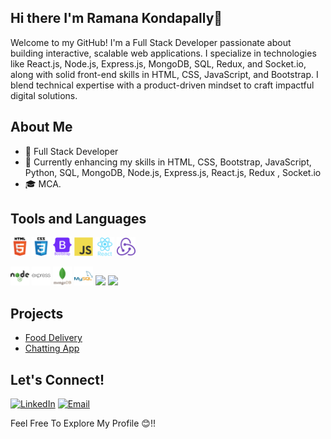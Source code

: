 ## Hi there I'm Ramana Kondapally👋
Welcome to my GitHub!
I'm a Full Stack Developer passionate about building interactive, scalable web applications. I specialize in technologies like React.js, Node.js, Express.js, MongoDB, SQL, Redux, and Socket.io, along with solid front-end skills in HTML, CSS, JavaScript, and Bootstrap. I blend technical expertise with a product-driven mindset to craft impactful digital solutions.


## About Me
- 💼 Full Stack Developer
- 🌱 Currently enhancing my skills in HTML, CSS, Bootstrap, JavaScript, Python, SQL, MongoDB, Node.js, Express.js, React.js, Redux , Socket.io
- 🎓 MCA.

## Tools and Languages

<img src="https://raw.githubusercontent.com/devicons/devicon/master/icons/html5/html5-original-wordmark.svg" width="30"/> <img src="https://raw.githubusercontent.com/devicons/devicon/master/icons/css3/css3-original-wordmark.svg" width="30"/> <img src="https://raw.githubusercontent.com/devicons/devicon/master/icons/bootstrap/bootstrap-plain-wordmark.svg" width="30"/> <img src="https://raw.githubusercontent.com/devicons/devicon/master/icons/javascript/javascript-original.svg" width="30"/> <img src="https://raw.githubusercontent.com/devicons/devicon/master/icons/react/react-original-wordmark.svg" width="30"/> <img src="https://raw.githubusercontent.com/devicons/devicon/master/icons/redux/redux-original.svg" width="30"/>  

<img src="https://raw.githubusercontent.com/devicons/devicon/master/icons/nodejs/nodejs-original-wordmark.svg" width="30"/> <img src="https://raw.githubusercontent.com/devicons/devicon/master/icons/express/express-original-wordmark.svg" width="30"/> <img src="https://raw.githubusercontent.com/devicons/devicon/master/icons/mongodb/mongodb-original-wordmark.svg" width="30"/> <img src="https://raw.githubusercontent.com/devicons/devicon/master/icons/mysql/mysql-original-wordmark.svg" width="30"/> <img src="https://www.vectorlogo.zone/logos/getpostman/getpostman-icon.svg" width="30"/> <img src="https://www.vectorlogo.zone/logos/git-scm/git-scm-icon.svg" width="30"/>





## Projects
- [Food Delivery](https://order-food-6de6fe.netlify.app)
- [Chatting App](https://pingme-1.onrender.com/login)

## Let's Connect!
[![LinkedIn](https://img.shields.io/badge/LinkedIn-0077B5?style=flat&logo=linkedin&logoColor=white)](https://www.linkedin.com/in/ramana-kondapally21/)
[![Email](https://img.shields.io/badge/Email-D14836?style=flat&logo=gmail&logoColor=white)](ramanaraoVK18@gmail.com)

Feel Free To Explore My Profile 😊!!
